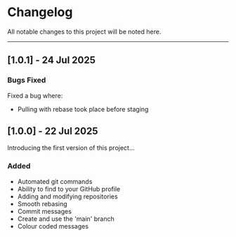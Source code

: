 # Changelog

All notable changes to this project will be noted here.

---

## [1.0.1] - 24 Jul 2025

### Bugs Fixed
Fixed a bug where:
- Pulling with rebase took place before staging

## [1.0.0] - 22 Jul 2025
Introducing the first version of this project...

### Added
- Automated git commands
- Ability to find to your GitHub profile
- Adding and modifying repositories
- Smooth rebasing
- Commit messages
- Create and use the 'main' branch
- Colour coded messages